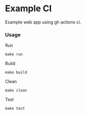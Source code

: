# Example CI

Example web app using gh actions ci.

### Usage

Run 
```
make run
```

Build
```
make build
```

Clean
```
make clean
```
Test
```
make test
```
